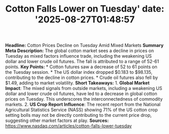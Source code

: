 ﻿---
title: "Cotton Falls Lower on Tuesday'
date: '2025-08-27T01:48:57"
category: "Markets"
summary: ""
slug: "cotton falls lower on tuesday"
source_urls:
  - "https://www.nasdaq.com/articles/cotton-falls-lower-tuesday"
seo:
  title: "Cotton Falls Lower on Tuesday | Hash n Hedge'
  description: '"
  keywords: ["news", "markets", "brief"]
---
**Headline:** Cotton Prices Decline on Tuesday Amid Mixed Markets  **Summary Meta Description:** The global cotton market sees a decline in prices on Tuesday as mixed factors influence trade, including the weakening US dollar and lower crude oil futures. The fall is attributed to a range of 52-61 points.  **Key Points:**  * Cotton futures saw a decrease of 52 to 61 points on the Tuesday session. * The US dollar index dropped $0.183 to $98.135, contributing to the decline in cotton prices. * Crude oil futures also fell by $1.49, adding to market volatility.  **Short Takeaways:**  1. **Global Market Impact**: The mixed signals from outside markets, including a weakening US dollar and lower crude oil futures, have led to a decrease in global cotton prices on Tuesday. This underscores the interconnectedness of commodity markets. 2. **US Crop Report Influence**: The recent report from the National Agricultural Statistics Service (NASS) showing 71% of the US cotton crop setting bolls may not be directly contributing to the current price drop, suggesting other market factors at play.  **Sources:** https://www.nasdaq.com/articles/cotton-falls-lower-tuesday 
